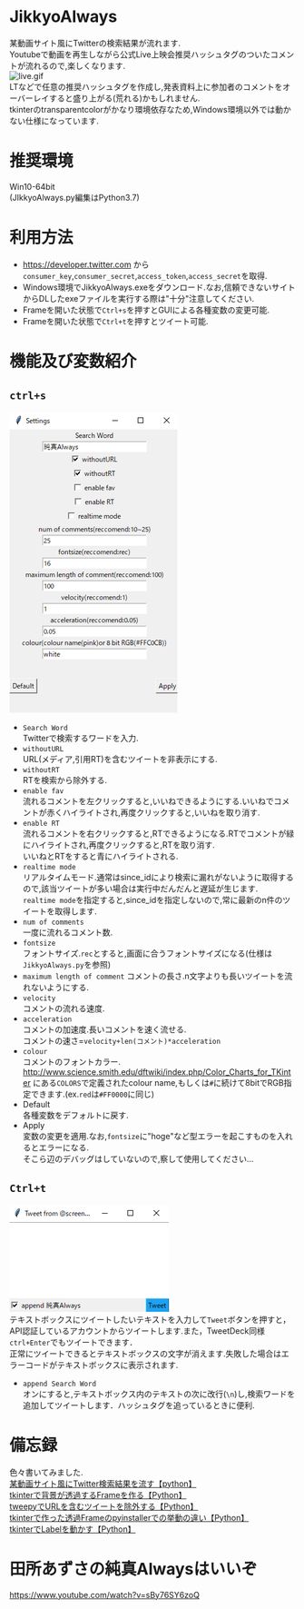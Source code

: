 # JikkyoAlways
某動画サイト風にTwitterの検索結果が流れます.  
Youtubeで動画を再生しながら公式Live上映会推奨ハッシュタグのついたコメントが流れるので,楽しくなります.  
![live.gif](https://github.com/T3aHat/JikkyoAlways/blob/master/image/live.gif)  
LTなどで任意の推奨ハッシュタグを作成し,発表資料上に参加者のコメントをオーバーレイすると盛り上がる(荒れる)かもしれません.  
tkinterのtransparentcolorがかなり環境依存なため,Windows環境以外では動かない仕様になっています.  

# 推奨環境  
Win10-64bit  
(JIkkyoAlways.py編集はPython3.7)  
  

# 利用方法  
* https://developer.twitter.com から`consumer_key`,`consumer_secret`,`access_token`,`access_secret`を取得.  
* Windows環境でJikkyoAlways.exeをダウンロード.なお,信頼できないサイトからDLしたexeファイルを実行する際は"十分"注意してください.  
* Frameを開いた状態で`Ctrl+s`を押すとGUIによる各種変数の変更可能.  
* Frameを開いた状態で`Ctrl+t`を押すとツイート可能.  
  
# 機能及び変数紹介  
## `ctrl+s`  
![Change.png](https://github.com/T3aHat/JikkyoAlways/blob/master/image/Change.png)  
* `Search Word`  
Twitterで検索するワードを入力.  
* `withoutURL`  
URL(メディア,引用RT)を含むツイートを非表示にする.  
* `withoutRT`  
RTを検索から除外する.  
* `enable fav`  
流れるコメントを左クリックすると,いいねできるようにする.いいねでコメントが赤くハイライトされ,再度クリックすると,いいねを取り消す.  
* `enable RT`  
流れるコメントを右クリックすると,RTできるようになる.RTでコメントが緑にハイライトされ,再度クリックすると,RTを取り消す.  
いいねとRTをすると青にハイライトされる.  
* `realtime mode`  
リアルタイムモード.通常はsince_idにより検索に漏れがないように取得するので,該当ツイートが多い場合は実行中だんだんと遅延が生じます.  
`realtime mode`を指定すると,since_idを指定しないので,常に最新のn件のツイートを取得します.  
* `num of comments`  
一度に流れるコメント数.  
* `fontsize`  
フォントサイズ.`rec`とすると,画面に合うフォントサイズになる(仕様は`JikkyoAlways.py`を参照)  
* `maximum length of comment` 
コメントの長さ.n文字よりも長いツイートを流れないようにする.  
* `velocity`  
コメントの流れる速度.  
* `acceleration`  
コメントの加速度.長いコメントを速く流せる.  
コメントの速さ=`velocity+len(コメント)*acceleration`  
* `colour`  
コメントのフォントカラー. http://www.science.smith.edu/dftwiki/index.php/Color_Charts_for_TKinter にある`COLORS`で定義されたcolour name,もしくは`#`に続けて8bitでRGB指定できます.(ex.`red`は`#FF0000`に同じ)  
* Default  
各種変数をデフォルトに戻す.
* Apply  
変数の変更を適用.なお,`fontsize`に"hoge"など型エラーを起こすものを入れるとエラーになる.  
そこら辺のデバッグはしていないので,察して使用してください...  
  
## `Ctrl+t`  
![tweet.png](https://github.com/T3aHat/JikkyoAlways/blob/master/image/tweet.png)   
テキストボックスにツイートしたいテキストを入力して`Tweet`ボタンを押すと，API認証しているアカウントからツイートします.また，TweetDeck同様`ctrl+Enter`でもツイートできます．    
正常にツイートできるとテキストボックスの文字が消えます.失敗した場合はエラーコードがテキストボックスに表示されます.  
* `append Search Word`  
オンにすると,テキストボックス内のテキストの次に改行(`\n`)し,検索ワードを追加してツイートします．ハッシュタグを追っているときに便利.  
 

# 備忘録
色々書いてみました.  
[某動画サイト風にTwitter検索結果を流す【python】](https://qiita.com/teahat/items/1b0b5b51fbd7bb6e3d58)  
[tkinterで背景が透過するFrameを作る【Python】](https://qiita.com/teahat/items/050b572aad0d1686370b)  
[tweepyでURLを含むツイートを除外する【Python】](https://qiita.com/teahat/items/3417c91cc111e4f16ef3)  
[tkinterで作った透過Frameのpyinstallerでの挙動の違い【Python】](https://qiita.com/teahat/items/4aa4611fee3e9ea10bdc)  
[tkinterでLabelを動かす【Python】](https://qiita.com/teahat/items/a1e70621a62ab3a42ad8)  
  
  
# 田所あずさの純真Alwaysはいいぞ
https://www.youtube.com/watch?v=sBy76SY6zoQ
